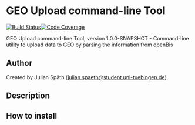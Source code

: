 # GEO Upload command-line Tool

[![Build Status](https://travis-ci.com/qbicsoftware/geo-uploader-cli.svg?branch=development)](https://travis-ci.com/qbicsoftware/geo-uploader-cli)[![Code Coverage]( https://codecov.io/gh/qbicsoftware/geo-uploader-cli/branch/development/graph/badge.svg)](https://codecov.io/gh/qbicsoftware/geo-uploader-cli)

GEO Upload command-line Tool, version 1.0.0-SNAPSHOT - Command-line utility to upload data to GEO by parsing the information from openBis

## Author
Created by Julian Späth (julian.spaeth@student.uni-tuebingen.de).

## Description

## How to install

